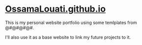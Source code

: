 # <a href="https://ossamalouati.github.io" target="_blank">OssamaLouati.github.io</a>

This is my personal website portfolio using some temlplates from @#@#@#@#.

I'll also use it as a base website to link my future projects to it.
